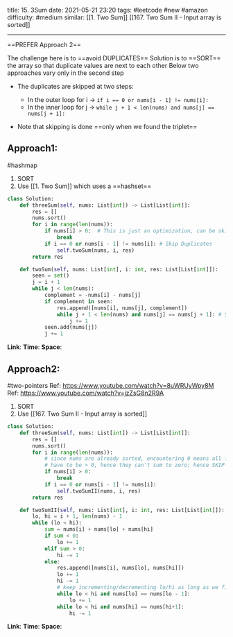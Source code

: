 title: 15. 3Sum
date: 2021-05-21 23:20
tags: #leetcode #new #amazon 
difficulty: #medium
similar: [[1. Two Sum]] [[167. Two Sum II - Input array is sorted]]

---
==PREFER Approach 2==


The challenge here is to ==avoid DUPLICATES==
Solution is to ==SORT== the array so that duplicate values are next to each other
Below two approaches vary only in the second step

- The duplicates are skipped at two steps:
	- In the outer loop for i -> ```if i == 0 or nums[i - 1] != nums[i]:```
	- In the inner loop for j -> ```while j + 1 < len(nums) and nums[j] == nums[j + 1]:```

- Note that skipping is done ==only when we found the triplet==

## Approach1:
#hashmap 
1. SORT
2. Use [[1. Two Sum]] which uses a ==hashset==

```python
class Solution:
    def threeSum(self, nums: List[int]) -> List[List[int]]:
        res = []
        nums.sort()
        for i in range(len(nums)):
            if nums[i] > 0:  # This is just an optimization, can be skipped
                break
            if i == 0 or nums[i - 1] != nums[i]: # Skip Duplicates
                self.twoSum(nums, i, res)
        return res

    def twoSum(self, nums: List[int], i: int, res: List[List[int]]):
        seen = set()
        j = i + 1
        while j < len(nums):
            complement = -nums[i] - nums[j]
            if complement in seen:
                res.append([nums[i], nums[j], complement])
                while j + 1 < len(nums) and nums[j] == nums[j + 1]: # Skip duplicates
                    j += 1
            seen.add(nums[j])
            j += 1
```

**Link**: 
**Time**:
**Space**:

## Approach2:
#two-pointers 
Ref: https://www.youtube.com/watch?v=8uWRUyWpy8M
Ref: https://www.youtube.com/watch?v=jzZsG8n2R9A

1. SORT
2. Use [[167. Two Sum II - Input array is sorted]] 

```python
class Solution:
    def threeSum(self, nums: List[int]) -> List[List[int]]:
        res = []
        nums.sort()
        for i in range(len(nums)):
            # since nums are already sorted, encountering 0 means all further numbers
            # have to be > 0, hence they can't sum to zero; hence SKIP
            if nums[i] > 0:
                break
            if i == 0 or nums[i - 1] != nums[i]:
                self.twoSumII(nums, i, res)
        return res

    def twoSumII(self, nums: List[int], i: int, res: List[List[int]]):
        lo, hi = i + 1, len(nums) - 1
        while (lo < hi):
            sum = nums[i] + nums[lo] + nums[hi]
            if sum < 0:
                lo += 1
            elif sum > 0:
                hi -= 1
            else:
                res.append([nums[i], nums[lo], nums[hi]])
                lo += 1
                hi -= 1
                # keep incrementing/decrementing lo/hi as long as we find duplicates
                while lo < hi and nums[lo] == nums[lo - 1]:
                    lo += 1
                while lo < hi and nums[hi] == nums[hi+1]:
                    hi -= 1
```

**Link**: 
**Time**:
**Space**: